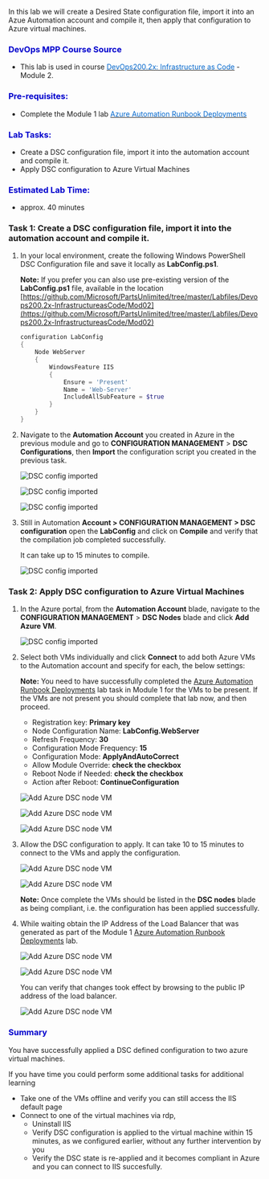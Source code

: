 

In this lab we will create a Desired State configuration file, import it into an Azue Automation account and compile it, then apply that configuration to Azure virtual machines.

<h3><span style="color: #0000CD;">DevOps MPP Course Source </span></h3>

- This lab is used in course <a href="https://www.edx.org/course/infrastructure-code-microsoft-devops200-2x-0" target="_blank"><span style="color: #0066cc;" color="#0066cc">DevOps200.2x: Infrastructure as Code</span></a> - Module 2.


<h3><span style="color: #0000CD;"> Pre-requisites:</span></h3>

- Complete the Module 1 lab <a href="https://microsoft.github.io/PartsUnlimited/iac/200.2x-IaCM01AzureAuto.html" target="_blank"><span style="color: #0066cc;" color="#0066cc">Azure Automation Runbook Deployments</span></a>
 



<h3><span style="color: #0000CD;"> Lab Tasks:</span></h3> 


- Create a DSC configuration file, import it into the automation account and compile it. 
- Apply DSC configuration to Azure Virtual Machines
  
<h3><span style="color: #0000CD;">Estimated Lab Time:</span></h3>

- approx. 40 minutes
  
### Task 1: Create a DSC configuration file, import it into the automation account and compile it.

1. In your local environment, create the following Windows PowerShell DSC Configuration file and save it locally as **LabConfig.ps1**. 

    **Note:** If you prefer you can also use pre-existing version of the **LabConfig.ps1** file, available in the location [https://github.com/Microsoft/PartsUnlimited/tree/master/Labfiles/Devops200.2x-InfrastructureasCode/Mod02](https://github.com/Microsoft/PartsUnlimited/tree/master/Labfiles/Devops200.2x-InfrastructureasCode/Mod02)


    ```powershell
    configuration LabConfig 
    { 
        Node WebServer 
        { 
            WindowsFeature IIS 
            { 
                Ensure = 'Present' 
                Name = 'Web-Server' 
                IncludeAllSubFeature = $true 
            } 
        } 
    } 
    ```



2.	Navigate to the **Automation Account** you created in Azure in the previous module and go to **CONFIGURATION MANAGEMENT** > **DSC Configurations**, then **Import** the configuration script you created in the previous task. 
 
 
    ![DSC config imported](..\assets\azureautodsc-jan2018\adddscconfigfile.png)
     
    ![DSC config imported](..\assets\azureautodsc-jan2018\importdscconfigfile.png)
     
    ![DSC config imported](..\assets\azureautodsc-jan2018\Labconfigimported.png)


3. Still in Automation **Account > CONFIGURATION MANAGEMENT > DSC configuration** open the **LabConfig** and click on **Compile** and verify that the compilation job completed successfully.


    It can take up to 15 minutes to compile.

    ![DSC config imported](..\assets\azureautodsc-jan2018\dsccompile.png)



  
### Task 2: Apply DSC configuration to Azure Virtual Machines

1.	In the Azure portal, from the **Automation Account** blade, navigate to the **CONFIGURATION MANAGEMENT** > **DSC Nodes** blade and click **Add Azure VM**. 

    ![DSC config imported](..\assets\azureautodsc-jan2018\dscnodes.png)

2.	Select both VMs individually and click **Connect** to add both Azure VMs to the Automation account and specify for each, the below settings: 

    **Note:** You need to have successfully completed the [Azure Automation Runbook Deployments](https://microsoft.github.io/PartsUnlimited/iac/200.2x-IaCM01AzureAuto.html) lab task in Module 1 for the VMs to be present. If the VMs are not present you should complete that lab now, and then proceed.


    - Registration key: **Primary key** 
    - Node Configuration Name: **LabConfig.WebServer** 
    - Refresh Frequency: **30** 
    - Configuration Mode Frequency: **15** 
    - Configuration Mode: **ApplyAndAutoCorrect**
    - Allow Module Override: **check the checkbox** 
    - Reboot Node if Needed: **check the checkbox**
    - Action after Reboot: **ContinueConfiguration** 


    
    ![Add Azure DSC node VM](..\assets\azureautodsc-jan2018\addazurevm.png)
        
    ![Add Azure DSC node VM](..\assets\azureautodsc-jan2018\addazurevm1.png)
        
    ![Add Azure DSC node VM](..\assets\azureautodsc-jan2018\vmregistration.png)


3.	Allow the DSC configuration to apply. It can take 10 to 15 minutes to connect to the VMs and apply the configuration.

    ![Add Azure DSC node VM](..\assets\azureautodsc-jan2018\vmconnecting.png)


    ![Add Azure DSC node VM](..\assets\azureautodsc-jan2018\dscnodesadded.png)

    **Note:** Once complete the VMs should be listed in the **DSC nodes** blade as being compliant, i.e. the configuration has been applied successfully.

4. While waiting obtain the IP Address of the Load Balancer that was generated as part of the Module 1 [Azure Automation Runbook Deployments](https://microsoft.github.io/PartsUnlimited/iac/200.2x-IaCM01AzureAuto.html) lab.

    ![Add Azure DSC node VM](..\assets\azureautodsc-jan2018\loadbalancer.png)


    ![Add Azure DSC node VM](..\assets\azureautodsc-jan2018\lbip.png)


    You can verify that changes took effect by browsing to the public IP address of the load balancer. 
 
    ![Add Azure DSC node VM](..\assets\azureautodsc-jan2018\lbconnectediis.png)


<h3><span style="color: #0000CD;"> Summary</span></h3>
You have successfully applied a DSC defined configuration to two azure virtual machines.

If you have time you could perform some additional tasks for additional learning
- Take one of the VMs offline and verify you can still access the IIS default page 
- Connect to one of the virtual machines via rdp, 
    - Uninstall IIS
    - Verify DSC configuration is applied to the virtual machine within 15 minutes, as we configured earlier, without any further intervention by you 
    - Verify the DSC state is re-applied and it becomes compliant in Azure and you can connect to IIS succesfully.



